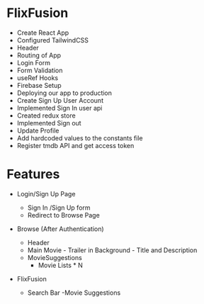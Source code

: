 # FlixFusion

- Create React App
- Configured TailwindCSS
- Header
- Routing of App
- Login Form
- Form Validation
- useRef Hooks
- Firebase Setup
- Deploying our app to production
- Create Sign Up User Account
- Implemented Sign In user api
- Created redux store
- Implemented Sign out
- Update Profile
- Add hardcoded values to the constants file
- Register tmdb API and get access token

# Features

- Login/Sign Up Page

  - Sign In /Sign Up form
  - Redirect to Browse Page

- Browse (After Authentication)

  - Header
  - Main Movie - Trailer in Background - Title and Description
  - MovieSuggestions
    - Movie Lists \* N

- FlixFusion
  - Search Bar
    -Movie Suggestions
